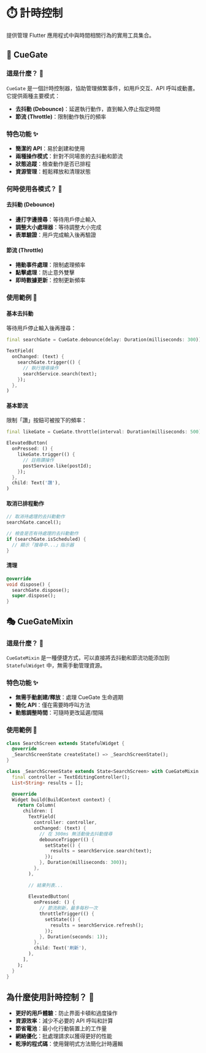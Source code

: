 # ⏱️ 計時控制

提供管理 Flutter 應用程式中與時間相關行為的實用工具集合。

## 🚦 CueGate

### 這是什麼？ 🤔
`CueGate` 是一個計時控制器，協助管理頻繁事件，如用戶交互、API 呼叫或動畫。它提供兩種主要模式：

- **去抖動 (Debounce)**：延遲執行動作，直到輸入停止指定時間
- **節流 (Throttle)**：限制動作執行的頻率

### 特色功能 ✨
- **簡潔的 API**：易於創建和使用
- **兩種操作模式**：針對不同場景的去抖動和節流
- **狀態追蹤**：檢查動作是否已排程
- **資源管理**：輕鬆釋放和清理狀態

### 何時使用各模式？ 🎯

#### 去抖動 (Debounce)
- **邊打字邊搜尋**：等待用戶停止輸入
- **調整大小處理器**：等待調整大小完成
- **表單驗證**：用戶完成輸入後再驗證

#### 節流 (Throttle)
- **捲動事件處理**：限制處理頻率
- **點擊處理**：防止意外雙擊
- **即時數據更新**：控制更新頻率

### 使用範例 📝

#### 基本去抖動
等待用戶停止輸入後再搜尋：

```dart
final searchGate = CueGate.debounce(delay: Duration(milliseconds: 300));

TextField(
  onChanged: (text) {
    searchGate.trigger(() {
      // 執行搜尋操作
      searchService.search(text);
    });
  },
)
```

#### 基本節流
限制「讚」按鈕可被按下的頻率：

```dart
final likeGate = CueGate.throttle(interval: Duration(milliseconds: 500));

ElevatedButton(
  onPressed: () {
    likeGate.trigger(() {
      // 註冊讚操作
      postService.like(postId);
    });
  },
  child: Text('讚'),
)
```

#### 取消已排程動作
```dart
// 取消待處理的去抖動動作
searchGate.cancel();

// 檢查是否有待處理的去抖動動作
if (searchGate.isScheduled) {
  // 顯示「搜尋中...」指示器
}
```

#### 清理
```dart
@override
void dispose() {
  searchGate.dispose();
  super.dispose();
}
```

## 🎭 CueGateMixin

### 這是什麼？ 🤔
`CueGateMixin` 是一種便捷方式，可以直接將去抖動和節流功能添加到 `StatefulWidget` 中，無需手動管理資源。

### 特色功能 ✨
- **無需手動創建/釋放**：處理 CueGate 生命週期
- **簡化 API**：僅在需要時呼叫方法
- **動態調整時間**：可隨時更改延遲/間隔

### 使用範例 📝

```dart
class SearchScreen extends StatefulWidget {
  @override
  _SearchScreenState createState() => _SearchScreenState();
}

class _SearchScreenState extends State<SearchScreen> with CueGateMixin {
  final controller = TextEditingController();
  List<String> results = [];

  @override
  Widget build(BuildContext context) {
    return Column(
      children: [
        TextField(
          controller: controller,
          onChanged: (text) {
            // 在 300ms 無活動後去抖動搜尋
            debounceTrigger(() {
              setState(() {
                results = searchService.search(text);
              });
            }, Duration(milliseconds: 300));
          },
        ),
        
        // 結果列表...
        
        ElevatedButton(
          onPressed: () {
            // 節流刷新，最多每秒一次
            throttleTrigger(() {
              setState(() {
                results = searchService.refresh();
              });
            }, Duration(seconds: 1));
          },
          child: Text('刷新'),
        ),
      ],
    );
  }
}
```

## 為什麼使用計時控制？ 🎯

- **更好的用戶體驗**：防止界面卡頓和過度操作
- **資源效率**：減少不必要的 API 呼叫和計算
- **節省電池**：最小化行動裝置上的工作量
- **網絡優化**：批處理請求以獲得更好的性能
- **乾淨的程式碼**：使用聲明式方法簡化計時邏輯